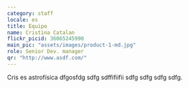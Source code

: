 ```yaml
---
category: staff
locale: es
title: Equipo
name: Cristina Catalan
flickr_picid: 36065245990
main_pic: "assets/images/product-1-md.jpg"
role: Senior Dev. manager
qr: "http://www.asdf.com/"
---
```


Cris es astrofísica
dfgosfdg sdfg sdffifiifii sdfg sdfg
sdfg sdfg.

